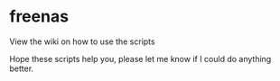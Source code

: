 # freenas
View the wiki on how to use the scripts

Hope these scripts help you, please let me know if I could do anything better. 
